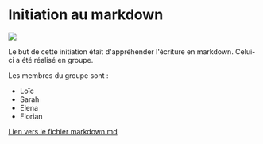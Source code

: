 # Initiation au markdown 

![](https://img.shields.io/badge/Markdown-000000?style=for-the-badge&logo=markdown&logoColor=white)

Le but de cette initiation était d'appréhender l'écriture en markdown. Celui-ci a été réalisé en groupe.

Les membres du groupe sont : 
* Loïc 
* Sarah 
* Elena 
* Florian

[Lien vers le fichier markdown.md](https://github.com/CalcagnoLoic/Projets_BeCode/blob/main/01_Prairie/exercise-markdown/markdown.md)
